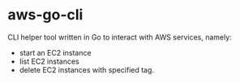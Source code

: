 # aws-go-cli

CLI helper tool written in Go to interact with AWS services, namely:
- start an EC2 instance
- list EC2 instances
- delete EC2 instances with specified tag.
